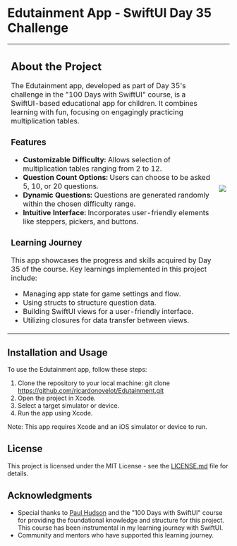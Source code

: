 # Edutainment App - SwiftUI Day 35 Challenge

<table>
<tr>
<td>

## About the Project

The Edutainment app, developed as part of Day 35's challenge in the "100 Days with SwiftUI" course, is a SwiftUI-based educational app for children. It combines learning with fun, focusing on engagingly practicing multiplication tables.

### Features

- **Customizable Difficulty:** Allows selection of multiplication tables ranging from 2 to 12.
- **Question Count Options:** Users can choose to be asked 5, 10, or 20 questions.
- **Dynamic Questions:** Questions are generated randomly within the chosen difficulty range.
- **Intuitive Interface:** Incorporates user-friendly elements like steppers, pickers, and buttons.

### Learning Journey

This app showcases the progress and skills acquired by Day 35 of the course. Key learnings implemented in this project include:
- Managing app state for game settings and flow.
- Using structs to structure question data.
- Building SwiftUI views for a user-friendly interface.
- Utilizing closures for data transfer between views.


</td>
<td>
<img src="https://github.com/ricardonovelot/EdutainmentApp-SwiftUIDay35Challenge/assets/84286086/ff22a610-e7b6-476f-b3a5-5139471f47af" min-width=50%>
</td>
</tr>
</table>

## Installation and Usage

To use the Edutainment app, follow these steps:

1. Clone the repository to your local machine:
git clone https://github.com/ricardonovelot/Edutainment.git
2. Open the project in Xcode.
3. Select a target simulator or device.
4. Run the app using Xcode.

Note: This app requires Xcode and an iOS simulator or device to run.

## License

This project is licensed under the MIT License - see the [LICENSE.md](LICENSE.md) file for details.

## Acknowledgments

- Special thanks to [Paul Hudson](https://www.hackingwithswift.com) and the "100 Days with SwiftUI" course for providing the foundational knowledge and structure for this project. This course has been instrumental in my learning journey with SwiftUI.
- Community and mentors who have supported this learning journey.
